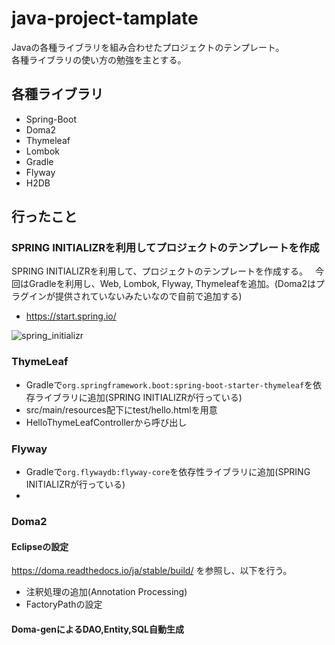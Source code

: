 # java-project-tamplate
Javaの各種ライブラリを組み合わせたプロジェクトのテンプレート。  
各種ライブラリの使い方の勉強を主とする。

## 各種ライブラリ
- Spring-Boot
- Doma2
- Thymeleaf
- Lombok
- Gradle
- Flyway
- H2DB

## 行ったこと
### SPRING INITIALIZRを利用してプロジェクトのテンプレートを作成
SPRING INITIALIZRを利用して、プロジェクトのテンプレートを作成する。  
今回はGradleを利用し、Web, Lombok, Flyway, Thymeleafを追加。(Doma2はプラグインが提供されていないみたいなので自前で追加する)
- https://start.spring.io/

![spring_initializr](https://user-images.githubusercontent.com/7252645/27274759-959e5fe2-550f-11e7-818d-e3cc156e1ee4.png)

### ThymeLeaf
- Gradleで`org.springframework.boot:spring-boot-starter-thymeleaf`を依存ライブラリに追加(SPRING INITIALIZRが行っている)
- src/main/resources配下にtest/hello.htmlを用意
- HelloThymeLeafControllerから呼び出し

### Flyway
- Gradleで`org.flywaydb:flyway-core`を依存性ライブラリに追加(SPRING INITIALIZRが行っている)
- 

### Doma2
#### Eclipseの設定
https://doma.readthedocs.io/ja/stable/build/ を参照し、以下を行う。
- 注釈処理の追加(Annotation Processing)
- FactoryPathの設定

#### Doma-genによるDAO,Entity,SQL自動生成
